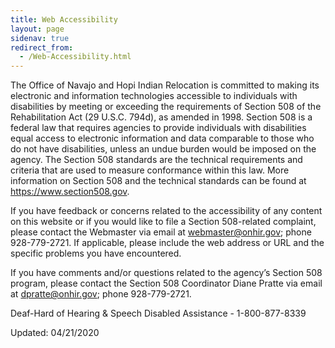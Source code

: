 ```yaml
---
title: Web Accessibility
layout: page
sidenav: true
redirect_from:
  - /Web-Accessibility.html
---
```


The Office of Navajo and Hopi Indian Relocation is committed to making its electronic and information technologies accessible to individuals with disabilities by meeting or exceeding the requirements of Section 508 of the Rehabilitation Act (29 U.S.C. 794d), as amended in 1998.  Section 508 is a federal law that requires agencies to provide individuals with disabilities equal access to electronic information and  data comparable to those who do not have disabilities, unless an undue burden would be imposed on the agency.  The Section 508 standards are the technical requirements and criteria that are used to measure conformance within this law.  More information on Section 508 and the technical standards can be found at https://www.section508.gov.

If you have feedback or concerns related to the accessibility of any content on this website or if you would like to file a Section 508-related complaint, please contact the Webmaster via email at webmaster@onhir.gov; phone 928-779-2721. If applicable, please include the web address or URL and the specific problems you have encountered. 

If you have comments and/or questions related to the agency’s Section 508 program, please contact the Section 508 Coordinator Diane Pratte via email at dpratte@onhir.gov; phone 928-779-2721.

Deaf-Hard of Hearing & Speech Disabled Assistance - 1-800-877-8339

Updated: 04/21/2020
